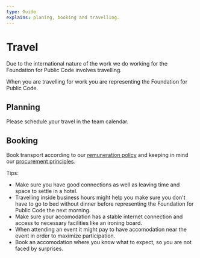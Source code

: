```yaml
---
type: Guide
explains: planing, booking and travelling.
---
```


# Travel

Due to the international nature of the work we do working for the Foundation for Public Code involves travelling.

When you are travelling for work you are representing the Foundation for Public Code.

## Planning

Please schedule your travel in the team calendar.

## Booking

Book transport according to our [remuneration policy](../../organization/remuneration-policy.md) and keeping in mind our [procurement principles](../procurement/principles.md).

Tips:

* Make sure you have good connections as well as leaving time and space to settle in a hotel.
* Travelling inside business hours might help you make sure you don't have to go to bed without dinner before representing the Foundation for Public Code the next morning.
* Make sure your accomodation has a stable internet connection and access to necessary facilities like an ironing board.
* When attending an event it might pay to have accomodation near the event in order to maximize participation.
* Book an accomodation where you know what to expect, so you are not faced by surprises.
